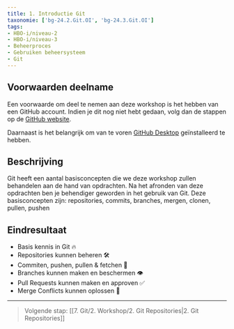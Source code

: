 ```yaml
---
title: 1. Introductie Git
taxonomie: ['bg-24.2.Git.OI', 'bg-24.3.Git.OI']
tags:
- HBO-i/niveau-2
- HBO-i/niveau-3
- Beheerproces
- Gebruiken beheersysteem
- Git
---
```


## Voorwaarden deelname
Een voorwaarde om deel te nemen aan deze workshop is het hebben van een GitHub account. Indien je dit nog niet hebt gedaan, volg dan de stappen op de [GitHub website](https://github.com).

Daarnaast is het belangrijk om van te voren [GitHub Desktop](https://desktop.github.com/download/) geïnstalleerd te hebben. 

## Beschrijving
Git heeft een aantal basisconcepten die we deze workshop zullen behandelen aan de hand van opdrachten. Na het afronden van deze opdrachten ben je behendiger geworden in het gebruik van Git. Deze basisconcepten zijn: repositories, commits, branches, mergen, clonen, pullen, pushen

## Eindresultaat
- Basis kennis in Git 🔥
- Repositories kunnen beheren 🛠️
- Commiten, pushen, pullen & fetchen 🚚
- Branches kunnen maken en beschermen 👁️
- Pull Requests kunnen maken en approven ✅
- Merge Conflicts kunnen oplossen 🤼

---

> Volgende stap: [[7. Git/2. Workshop/2. Git Repositories|2. Git Repositories]]